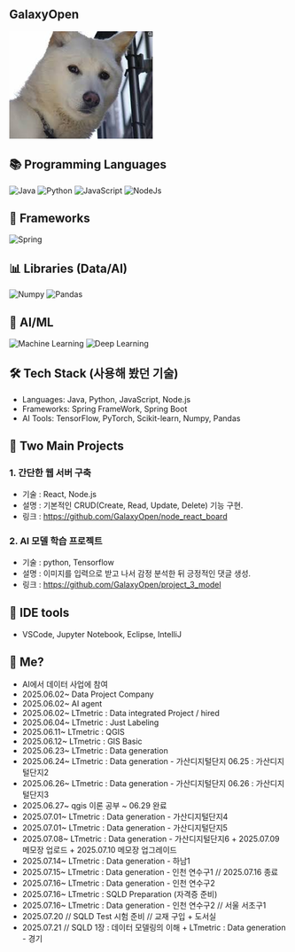 ## GalaxyOpen


<img src="https://github.com/GalaxyOpen/GalaxyOpen/blob/main/Dogbin.jpg?raw=true" alt="GalaxyOpen" />


## 📚 Programming Languages
![Java](https://img.shields.io/badge/Java-Language-red?logo=openjdk&style=flat-square)
![Python](https://img.shields.io/badge/Python-Language-blue?logo=python&style=flat-square)
![JavaScript](https://img.shields.io/badge/JavaScript-Language-yellow?logo=javascript&style=flat-square)
![NodeJs](https://img.shields.io/badge/NodeJs-Backend-green?logo=nodedotjs&style=flat-square)
<br>

## 🚀 Frameworks
![Spring](https://img.shields.io/badge/Spring-Framework-brightgreen?logo=spring&style=flat-square) 
<br>

## 📊 Libraries (Data/AI)
![Numpy](https://img.shields.io/badge/Numpy-Library-orange?logo=python&style=flat-square)
![Pandas](https://img.shields.io/badge/Pandas-Library-lightgrey?logo=pandas&style=flat-square)
<br>

## 🤖 AI/ML
![Machine Learning](https://img.shields.io/badge/Machine%20Learning-AI-purple?logo=ai&style=flat-square)
![Deep Learning](https://img.shields.io/badge/Deep%20Learning-AI-pink?logo=deepnote&style=flat-square)
<br>

## 🛠 Tech Stack (사용해 봤던 기술)
- Languages: Java, Python, JavaScript, Node.js
- Frameworks: Spring FrameWork, Spring Boot
- AI Tools: TensorFlow, PyTorch, Scikit-learn, Numpy, Pandas

## 🚀 Two Main Projects
### 1. 간단한 웹 서버 구축
- 기술 : React, Node.js
- 설명 : 기본적인 CRUD(Create, Read, Update, Delete) 기능 구현.
- 링크 : https://github.com/GalaxyOpen/node_react_board

### 2. AI 모델 학습 프로젝트 
- 기술 : python, Tensorflow
- 설명 : 이미지를 입력으로 받고 나서 감정 분석한 뒤 긍정적인 댓글 생성.
- 링크 : https://github.com/GalaxyOpen/project_3_model

## 🧰 IDE tools
- VSCode, Jupyter Notebook, Eclipse, IntelliJ

## 🎯 Me?
 - AI에서 데이터 사업에 참여
 - 2025.06.02~ Data Project Company
 - 2025.06.02~ AI agent
 - 2025.06.02~ LTmetric : Data integrated Project / hired
 - 2025.06.04~ LTmetric : Just Labeling
 - 2025.06.11~ LTmetric : QGIS
 - 2025.06.12~ LTmetric : GIS Basic
 - 2025.06.23~ LTmetric : Data generation
  - 2025.06.24~ LTmetric : Data generation - 가산디지털단지 06.25 : 가산디지털단지2
  - 2025.06.26~ LTmetric : Data generation - 가산디지털단지 06.26 : 가산디지털단지3
  - 2025.06.27~ qgis 이론 공부 ~ 06.29 완료
  - 2025.07.01~ LTmetric : Data generation - 가산디지털단지4
  - 2025.07.01~ LTmetric : Data generation - 가산디지털단지5
  - 2025.07.08~ LTmetric : Data generation - 가산디지털단지6 + 2025.07.09 메모장 업로드 + 2025.07.10 메모장 업그레이드
  - 2025.07.14~ LTmetric : Data generation - 하남1
  - 2025.07.15~ LTmetric : Data generation - 인천 연수구1 // 2025.07.16 종료
  - 2025.07.16~ LTmetric : Data generation - 인천 연수구2
  - 2025.07.16~ LTmetric : SQLD Preparation (자격증 준비)
  - 2025.07.16~ LTmetric : Data generation - 인천 연수구2 // 서울 서초구1
  - 2025.07.20 // SQLD Test 시험 준비 // 교재 구입 + 도서실
  - 2025.07.21 // SQLD 1장 : 데이터 모델링의 이해 + LTmetric : Data generation - 경기 
